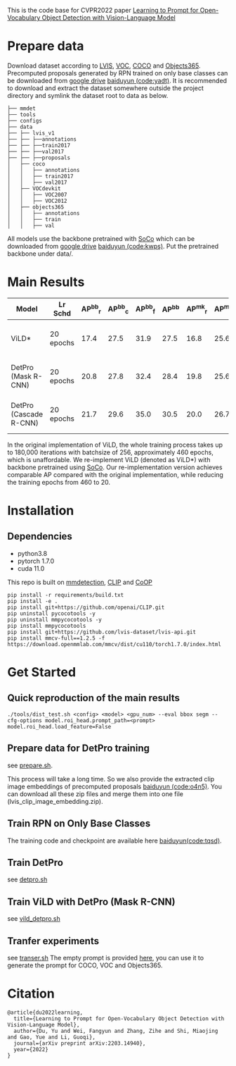 This is the code base for CVPR2022 paper [Learning to Prompt for Open-Vocabulary Object Detection with Vision-Language Model](https://arxiv.org/abs/2203.14940)

# Prepare data
Download dataset according to [LVIS](https://www.lvisdataset.org/), [VOC](http://host.robots.ox.ac.uk/pascal/VOC/), [COCO](https://cocodataset.org/#home) and [Objects365](https://www.objects365.org/overview.html). Precomputed proposals generated by RPN trained on only base classes can be downloaded from [google drive](https://drive.google.com/drive/folders/1rV6jJxbiELT4GNvfDYnRAuYJTw2AM_yR?usp=sharing) [baiduyun (code:yadt)](https://pan.baidu.com/s/1iNMS1XPzu1lOCObFYMe38g). It is recommended to download and extract the dataset somewhere outside the project directory and symlink the dataset root to data as below.
```
├── mmdet
├── tools
├── configs
├── data
├── ├── lvis_v1
├── ├── ├──annotations
├── ├── ├──train2017
├── ├── ├──val2017
├── ├── ├──proposals
│   ├── coco
│   │   ├── annotations
│   │   ├── train2017
│   │   ├── val2017
│   ├── VOCdevkit
│   │   ├── VOC2007
│   │   ├── VOC2012
│   ├── objects365
│   │   ├── annotations
│   │   ├── train
│   │   ├── val

```
All models use the backbone pretrained with [SoCo](https://github.com/hologerry/SoCo) which can be downloaded from [google drive](https://drive.google.com/file/d/1z6Tb2MPFJDv9qpEyn_J0cJcXOguKTiL0/view?usp=sharing) [baiduyun (code:kwps)](https://pan.baidu.com/s/1FHN-9vsH16w4TAusyHnXvg). Put the pretrained backbone under data/.
# Main Results
| Model                  | Lr Schd   | AP<sup>bb</sup><sub>r</sub> | AP<sup>bb</sup><sub>c</sub> | AP<sup>bb</sup><sub>f</sub> | AP<sup>bb</sup> | AP<sup>mk</sup><sub>r</sub> | AP<sup>mk</sup><sub>c</sub>| AP<sup>mk</sup><sub>f</sub> | AP<sup>mk</sup> | Config | Prompt | Model |
| ---------------------- | --------- | ---- | ---- | ---- | ---- | ------- | ---- | ---- | ---- | ------ | ------ | ----- |
| ViLD*                   | 20 epochs | 17.4 | 27.5 | 31.9 | 27.5 | 16.8 | 25.6 | 28.5 | 25.2 | [config](https://github.com/dyabel/detpro/blob/main/configs/lvis/detpro_ens_20e.py) |  [google drive](https://drive.google.com/file/d/1PMPvEWYLi2Kp2wgIiMR8m9r4mLDkxyUJ/view?usp=sharing) [baiduyun (code:a5ni)](https://pan.baidu.com/s/1Sxz_RklI7F11F07VACVYtg) | [google drive](https://drive.google.com/file/d/1w4ZIZNBTR3ZAZVzlcLgrkatljYpbvAvA/view?usp=sharing) [baiduyun (code:cyhv)](https://pan.baidu.com/s/18ijRffI6ZaDt7hXKMRA5SQ) |
| DetPro (Mask R-CNN)    | 20 epochs | 20.8 | 27.8 | 32.4 | 28.4 | 19.8 | 25.6 | 28.9 | 25.9 | [config](https://github.com/dyabel/detpro/blob/main/configs/lvis/detpro_ens_20e.py) | [google drive](https://drive.google.com/file/d/1T-Ydo0YgneDbZYU2hu3wWm9MZ2plxGT_/view?usp=sharing) [baiduyun (code:uvab)](https://pan.baidu.com/s/1MjV1DqiO0gHftyKjuiPrTA)| [google drive](https://drive.google.com/file/d/1ktTMZWFjUAGjzjlOdzxGfKQR8u9x_OmX/view?usp=sharing) [baiduyun (code:apmq)](https://pan.baidu.com/s/1E7SwKW-p4BpGsQE1j9hXXg)|
| DetPro (Cascade R-CNN) | 20 epochs | 21.7 | 29.6 | 35.0 | 30.5 | 20.0 | 26.7 | 30.4 | 27.0 | [config](https://github.com/dyabel/detpro/blob/main/configs/lvis/cascade_mask_rcnn_r50_fpn_sample1e-3_mstrain_20e_lvis_v1_pretrain_ens.py) |[google drive](https://drive.google.com/file/d/1T-Ydo0YgneDbZYU2hu3wWm9MZ2plxGT_/view?usp=sharing) [baiduyun (code:uvab)](https://pan.baidu.com/s/1MjV1DqiO0gHftyKjuiPrTA)  | [google drive](https://drive.google.com/file/d/1QAtd32QXiXK7haXuHFE_CO24GpKr07Za/view?usp=sharing) [baiduyun (code:5ee9)](https://pan.baidu.com/s/1tmi61kO_JnkuNPDyt455eQ) | 

In the original implementation of ViLD, the whole training process takes up to 180,000 iterations with batchsize of 256, approximately 460 epochs, which is unaffordable. We re-implement ViLD (denoted as ViLD*) with backbone pretrained using [SoCo](https://github.com/hologerry/SoCo). Our re-implementation version achieves comparable AP compared with the original implementation, while reducing the training epochs from 460 to 20.
# Installation
## Dependencies
+ python3.8
+ pytorch 1.7.0
+ cuda 11.0

This repo is built on [mmdetection](https://github.com/open-mmlab/mmdetection), [CLIP](https://github.com/openai/CLIP.git) and [CoOP](https://github.com/kaiyangzhou/coop)

```shell
pip install -r requirements/build.txt
pip install -e .
pip install git+https://github.com/openai/CLIP.git
pip uninstall pycocotools -y
pip uninstall mmpycocotools -y
pip install mmpycocotools
pip install git+https://github.com/lvis-dataset/lvis-api.git
pip install mmcv-full==1.2.5 -f https://download.openmmlab.com/mmcv/dist/cu110/torch1.7.0/index.html
```
# Get Started
## Quick reproduction of the main results
```
./tools/dist_test.sh <config> <model> <gpu_num> --eval bbox segm --cfg-options model.roi_head.prompt_path=<prompt> model.roi_head.load_feature=False 
```
## Prepare data for DetPro training
see [prepare.sh](https://github.com/dyabel/detpro/blob/main/prepare.sh).

This process will take a long time. So we also provide the extracted clip image embeddings of precomputed proposals [baiduyun (code:o4n5)](https://pan.baidu.com/s/13vp8s6mU9IKSbF-OPRtX9g). You can download all these zip files and merge them into one file (lvis_clip_image_embedding.zip).
## Train RPN on Only Base Classes
The training code and checkpoint are available here [baiduyun(code:tqsd)](https://pan.baidu.com/s/1y-nm_1TfKClLKXL113-Ybg).
## Train DetPro
see [detpro.sh](https://github.com/dyabel/detpro/blob/main/detpro.sh)
## Train ViLD with DetPro (Mask R-CNN)
see [vild_detpro.sh](https://github.com/dyabel/detpro/blob/main/vild_detpro.sh)
## Tranfer experiments
see [transer.sh](https://github.com/dyabel/detpro/blob/main/transfer.sh)
The empty prompt is provided [here](https://drive.google.com/drive/folders/1DSkfTO3TWrIW0k1kt67Ez-wLwXy9mVqF?usp=sharing), you can use it to generate the prompt for COCO, VOC and Objects365.
# Citation
```
@article{du2022learning,
  title={Learning to Prompt for Open-Vocabulary Object Detection with Vision-Language Model},
  author={Du, Yu and Wei, Fangyun and Zhang, Zihe and Shi, Miaojing and Gao, Yue and Li, Guoqi},
  journal={arXiv preprint arXiv:2203.14940},
  year={2022}
}
```
